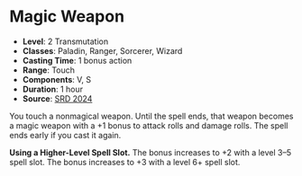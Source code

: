 # Magic Weapon

- **Level**: 2 Transmutation
- **Classes**: Paladin, Ranger, Sorcerer, Wizard
- **Casting Time**: 1 bonus action
- **Range**: Touch
- **Components**: V, S
- **Duration**: 1 hour
- **Source**: [SRD 2024](../../../srds/SRD_2024.pdf)

You touch a nonmagical weapon. Until the spell ends, that weapon becomes a magic weapon with a +1 bonus to attack rolls and damage rolls. The spell ends early if you cast it again.

**Using a Higher-Level Spell Slot.** The bonus increases to +2 with a level 3–5 spell slot. The bonus increases to +3 with a level 6+ spell slot.
